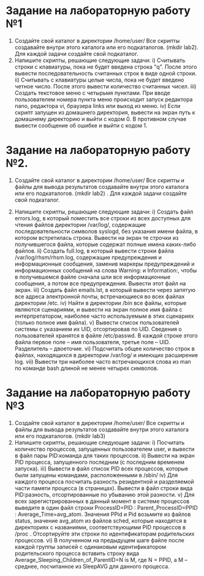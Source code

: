 # Задание на лабораторную работу №1
1. Создайте свой каталог в директории /home/user/ Все скрипты создавайте
внутри этого каталога или его подкаталогов. (mkdir lab2). Для каждой задачи создайте свой подкаталог.
2. Напишите скрипты, решающие следующие задачи:
i) Считывать строки с клавиатуры, пока не будет введена строка "q".
После этого вывести последовательность считанных строк в виде
одной строки.
ii) Считывать с клавиатуры целые числа, пока не будет введено четное
число. После этого вывести количество считанных чисел.
iii) Создать текстовое меню с четырьмя пунктами. При вводе
пользователем номера пункта меню происходит запуск редактора
nano, редактора vi, браузера links или выход из меню.
iv) Если скрипт запущен из домашнего директория, вывести на экран путь
к домашнему директорию и выйти с кодом 0. В противном случае
вывести сообщение об ошибке и выйти с кодом 1.

# Задание на лабораторную работу №2.
1. Создайте свой каталог в директории /home/user/  Все скрипты и файлы для вывода результатов создавайте внутри этого каталога или его подкаталогов. (mkdir lab2) . Для каждой задачи создайте свой подкаталог.

2. Напишите скрипты, решающие следующие задачи:
 i) Создать файл errors.log, в который поместить все строки из всех доступных для чтения файлов директории /var/log/, содержащие  последовательности символов syslogd, без указания имени файла, в котором встретилась строка. Вывести на экран те строчки из получившегося файла, которые содержат полные имена каких-либо файлов.
 ii) Создать full.log, в который вывести строки файла /var/log/rhsm/rhsm.log, содержащие предупреждения и информационные сообщения, заменив маркеры предупреждений и информационных сообщений на слова Warning: и Information:, чтобы в получившемся файле сначала шли все информационные сообщения, а потом все предупреждения. Вывести этот файл на экран.
 iii) Создать файл emails.lst, в который вывести через запятую все адреса электронной почты, встречающиеся во всех файлах директории /etc. 
 iv) Найти в директории /bin все файлы, которые являются сценариями, и вывести на экран полное имя файла с интерпретатором, наиболее часто используемым в этих сценариях (только полное имя файла).
 v) Вывести список пользователей системы с указанием их UID, отсортировав по UID. Сведения о пользователей хранятся в файле /etc/passwd. В каждой строке этого файла первое поле – имя пользователя, третье поле – UID. Разделитель – двоеточие.
 vi) Подсчитать общее количество строк в файлах, находящихся в директории /var/log/ и имеющих расширение log.
 vii) Вывести три наиболее часто встречающихся слова из man по команде bash длиной не менее четырех символов.
 
# Задание на лабораторную работу №3
1. Создайте свой каталог в директории /home/user/ Все скрипты и файлы
для вывода результатов создавайте внутри этого каталога или его
подкаталогов. (mkdir lab3)
2. Напишите скрипты, решающие следующие задачи:
i) Посчитать количество процессов, запущенных пользователем user, и
вывести в файл пары
PID:команда для таких процессов.
ii) Вывести на экран PID процесса, запущенного последним (с последним
временем запуска).
iii) Вывести в файл список PID всех процессов, которые были запущены
командами, расположенными в /sbin/
iv) Для каждого процесса посчитать разность резидентной и разделяемой
части памяти процесса (в страницах). Вывести в файл строки вида
PID:разность, отсортированные по убыванию этой разности.
v) Для всех зарегистрированных в данный момент в системе процессов
выведите в один файл строки
ProcessID=PID : Parent_ProcessID=PPID :
Average_Time=avg_atom.
Значения PPid и Pid возьмите из файлов status, значение
avg_atom из файлов sched, которые находятся в директориях с
названиями, соответствующими PID процессов в /proc .
Отсортируйте эти строки по идентификаторам родительских
процессов.
vi) В полученном на предыдущем шаге файле после каждой группы
записей с одинаковым идентификатором родительского процесса
вставить строку вида
Average_Sleeping_Children_of_ParentID=N is M,
где N = PPID, а M – среднее, посчитанное из SleepAVG для данного
процесса.
